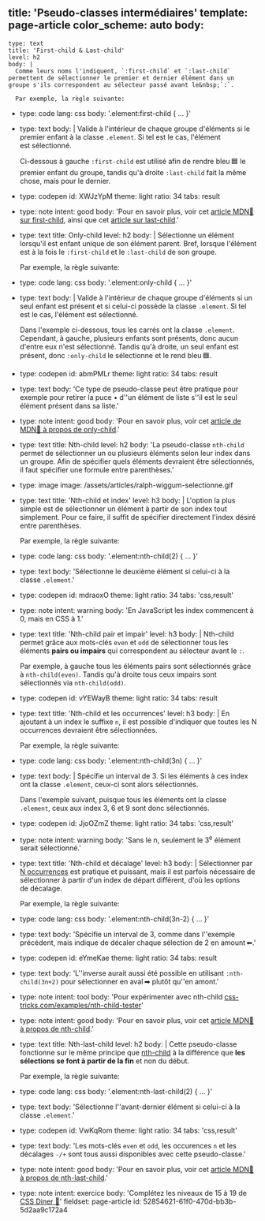 title: 'Pseudo-classes intermédiaires'
template: page-article
color_scheme: auto
body:
  -
    type: text
    title: 'First-child & Last-child'
    level: h2
    body: |
      Comme leurs noms l'indiquent, `:first-child` et `:last-child` permettent de sélectionner le premier et dernier élément dans un groupe s'ils correspondent au sélecteur passé avant le&nbsp;`:`.
      
      Par exemple, la règle suivante:
  -
    type: code
    lang: css
    body: '.element:first-child { ... }'
  -
    type: text
    body: |
      Valide à l'intérieur de chaque groupe d'éléments si le premier enfant à la classe `.element`. Si tel est le cas, l'élément est&nbsp;sélectionné.
      
      Ci-dessous à gauche `:first-child` est utilisé afin de rendre bleu&thinsp;🟦 le premier enfant du groupe, tandis qu'à droite `:last-child` fait la même chose, mais pour le&nbsp;dernier.
  -
    type: codepen
    id: XWJzYpM
    theme: light
    ratio: 34
    tabs: result
  -
    type: note
    intent: good
    body: 'Pour en savoir plus, voir cet [article MDN🦖 sur first-child](https://developer.mozilla.org/fr/docs/Web/CSS/:first-child), ainsi que cet [article sur&nbsp;last-child](https://developer.mozilla.org/fr/docs/Web/CSS/:last-child).'
  -
    type: text
    title: Only-child
    level: h2
    body: |
      Sélectionne un élément lorsqu'il est enfant unique de son élément parent. Bref, lorsque l'élément est à la fois le `:first-child` et le `:last-child` de son&nbsp;groupe.
      
      Par exemple, la règle&nbsp;suivante:
  -
    type: code
    lang: css
    body: '.element:only-child { ... }'
  -
    type: text
    body: |
      Valide à l'intérieur de chaque groupe d'éléments si un seul enfant est présent et si celui-ci possède la classe `.element`. Si tel est le cas, l'élément est&nbsp;sélectionné.
      
      Dans l'exemple ci-dessous, tous les carrés ont la classe `.element`. Cependant, à gauche, plusieurs enfants sont présents, donc aucun d'entre eux n'est sélectionné. Tandis qu'à droite, un seul enfant est présent, donc `:only-child` le sélectionne et le rend bleu&thinsp;🟦.
  -
    type: codepen
    id: abmPMLr
    theme: light
    ratio: 34
    tabs: result
  -
    type: text
    body: 'Ce type de pseudo-classe peut être pratique pour exemple pour retirer la puce • d''un élément de liste s''il est le seul élément présent dans sa&nbsp;liste.'
  -
    type: note
    intent: good
    body: 'Pour en savoir plus, voir cet [article de MDN🦖 à propos de&nbsp;only-child](https://developer.mozilla.org/fr/docs/Web/CSS/:only-child).'
  -
    type: text
    title: Nth-child
    level: h2
    body: 'La pseudo-classe `nth-child` permet de sélectionner un ou plusieurs éléments selon leur index dans un groupe. Afin de spécifier quels éléments devraient être sélectionnés, il faut spécifier une formule entre&nbsp;parenthèses.'
  -
    type: image
    image: /assets/articles/ralph-wiggum-selectionne.gif
  -
    type: text
    title: 'Nth-child et index'
    level: h3
    body: |
      L'option la plus simple est de sélectionner un élément à partir de son index tout simplement. Pour ce faire, il suffit de spécifier directement l'index désiré entre&nbsp;parenthèses.
      
      Par exemple, la règle&nbsp;suivante:
  -
    type: code
    lang: css
    body: '.element:nth-child(2) { ... }'
  -
    type: text
    body: 'Sélectionne le deuxième élément si celui-ci à la classe&nbsp;`.element`.'
  -
    type: codepen
    id: mdraoxO
    theme: light
    ratio: 34
    tabs: 'css,result'
  -
    type: note
    intent: warning
    body: 'En JavaScript les index commencent à 0, mais en CSS à&nbsp;1.'
  -
    type: text
    title: 'Nth-child pair et impair'
    level: h3
    body: |
      Nth-child permet grâce aux mots-clés `even` et `odd` de sélectionner tous les éléments **pairs ou impairs** qui correspondent au sélecteur avant le&nbsp;`:`. 
      
      Par exemple, à gauche tous les éléments pairs sont sélectionnés grâce à `nth-child(even)`. Tandis qu'à droite tous ceux impairs sont sélectionnés via&nbsp;`nth-child(odd)`.
  -
    type: codepen
    id: vYEWayB
    theme: light
    ratio: 34
    tabs: result
  -
    type: text
    title: 'Nth-child et les occurrences'
    level: h3
    body: |
      En ajoutant à un index le suffixe&nbsp;`n`, il est possible d'indiquer que toutes les N occurrences devraient être&nbsp;sélectionnées.
      
      Par exemple, la règle suivante:
  -
    type: code
    lang: css
    body: '.element:nth-child(3n) { ... }'
  -
    type: text
    body: |
      Spécifie un interval de&nbsp;3. Si les éléments à ces index ont la classe `.element`, ceux-ci sont alors&nbsp;sélectionnés.
      
      Dans l'exemple suivant, puisque tous les éléments ont la classe `.element`, ceux aux index 3, 6 et 9 sont donc&nbsp;sélectionnés.
  -
    type: codepen
    id: JjoOZmZ
    theme: light
    ratio: 34
    tabs: 'css,result'
  -
    type: note
    intent: warning
    body: 'Sans le n, seulement le 3<sup>e</sup> élément serait&nbsp;sélectionné.'
  -
    type: text
    title: 'Nth-child et décalage'
    level: h3
    body: |
      Sélectionner par [N occurrences](#nth-child-et-les-occurrences) est pratique et puissant, mais il est parfois nécessaire de sélectionner à partir d'un index de départ différent, d'où les options de&nbsp;décalage.
      
      Par exemple, la règle&nbsp;suivante:
  -
    type: code
    lang: css
    body: '.element:nth-child(3n-2) { ... }'
  -
    type: text
    body: 'Spécifie un interval de 3, comme dans l''exemple précédent, mais indique de décaler chaque sélection de 2 en&nbsp;amount&thinsp;⬅.'
  -
    type: codepen
    id: eYmeKae
    theme: light
    ratio: 34
    tabs: result
  -
    type: text
    body: 'L''inverse aurait aussi été possible en utilisant `:nth-child(3n+2)` pour sélectionner en aval&thinsp;➡ plutôt qu''en&nbsp;amont.'
  -
    type: note
    intent: tool
    body: 'Pour expérimenter avec nth-child [css-tricks.com/examples/nth-child-tester](https://css-tricks.com/examples/nth-child-tester/)'
  -
    type: note
    intent: good
    body: 'Pour en savoir plus, voir cet [article MDN🦖 à propos de&nbsp;nth-child](https://developer.mozilla.org/fr/docs/Web/CSS/:nth-child).'
  -
    type: text
    title: Nth-last-child
    level: h2
    body: |
      Cette pseudo-classe fonctionne sur le même principe que [nth-child](#nth-child) à la différence que **les sélections se font à partir de la fin** et non du&nbsp;début.
      
      Par exemple, la règle&nbsp;suivante:
  -
    type: code
    lang: css
    body: '.element:nth-last-child(2) { ... }'
  -
    type: text
    body: 'Sélectionne l''avant-dernier élément si celui-ci à la classe&nbsp;`.element`.'
  -
    type: codepen
    id: VwKqRom
    theme: light
    ratio: 34
    tabs: 'css,result'
  -
    type: text
    body: 'Les mots-clés `even` et `odd`, les occurences `n` et les décalages `-/+` sont tous aussi disponibles avec cette&nbsp;pseudo-classe.'
  -
    type: note
    intent: good
    body: 'Pour en savoir plus, voir cet [article MDN🦖 à propos de&nbsp;nth-last-child](https://developer.mozilla.org/fr/docs/Web/CSS/:nth-last-child).'
  -
    type: note
    intent: exercice
    body: 'Complétez les niveaux de 15 à 19 de [CSS Diner&nbsp;🍎](https://flukeout.github.io/)'
fieldset: page-article
id: 52854621-61f0-470d-bb3b-5d2aa9c172a4
